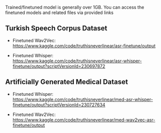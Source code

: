 Trained/finetuned model is generally over 1GB. 
You can access the finetuned models and related files via provided links


## Turkish Speech Corpus Dataset
- Finetuned Wav2Vec: https://www.kaggle.com/code/truthisneverlinear/asr-finetune/output

- Finetuned Whisper: https://www.kaggle.com/code/truthisneverlinear/asr-whisper-finetune/output?scriptVersionId=230697872

## Artificially Generated Medical Dataset
- Finetuned Whisper: https://www.kaggle.com/code/truthisneverlinear/med-asr-whisper-finetune/output?scriptVersionId=230727634

- Finetuned Wav2Vec: https://www.kaggle.com/code/truthisneverlinear/med-wav2vec-asr-finetune/output